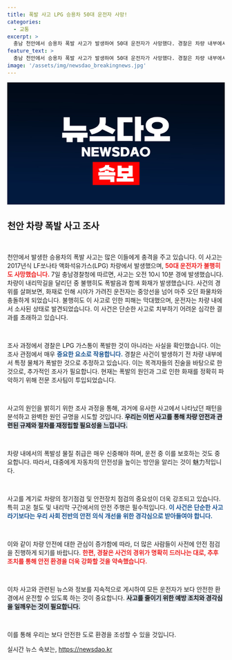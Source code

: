 ```yaml
---
title: 폭발 사고 LPG 승용차 50대 운전자 사망!
categories:
  - 교통
excerpt: >
  충남 천안에서 승용차 폭발 사고가 발생하여 50대 운전자가 사망했다. 경찰은 차량 내부에서 특정 물체가 폭발한 것으로 추정하며, 사고 원인을 조사하고 있다. 끔찍한 침착함 속에 숨겨진 진실은 무엇일까?
feature_text: >
  충남 천안에서 승용차 폭발 사고가 발생하여 50대 운전자가 사망했다. 경찰은 차량 내부에서 특정 물체가 폭발한 것으로 추정하며, 사고 원인을 조사하고 있다. 끔찍한 침착함 속에 숨겨진 진실은 무엇일까?
image: '/assets/img/newsdao_breakingnews.jpg'
---
```


<p><img src="/assets/img/newsdao_breakingnews.jpg" alt="ontimetimes 속보" /></p>

<h2 data-ke-size="size26">천안 차량 폭발 사고 조사</h2>

<p data-ke-size="size16">&nbsp;</p>

<p>천안에서 발생한 승용차의 폭발 사고는 많은 이들에게 충격을 주고 있습니다. 이 사고는 2017년식 LF쏘나타 액화석유가스(LPG) 차량에서 발생했으며, <b><span style="color: #ee2323;">50대 운전자가 불행히도 사망했습니다.</span></b> 7일 충남경찰청에 따르면, 사고는 오전 10시 10분 경에 발생했습니다. 차량이 내리막길을 달리던 중 불행히도 폭발음과 함께 화재가 발생했습니다. 사건의 경위를 살펴보면, 화재로 인해 시야가 가려진 운전자는 중앙선을 넘어 마주 오던 화물차와 충돌하게 되었습니다. 불행히도 이 사고로 인한 피해는 막대했으며, 운전자는 차량 내에서 소사된 상태로 발견되었습니다. 이 사건은 단순한 사고로 치부하기 어려운 심각한 결과를 초래하고 있습니다. </p>

<p data-ke-size="size16">&nbsp;</p>

<p>조사 과정에서 경찰은 LPG 가스통이 폭발한 것이 아니라는 사실을 확인했습니다. 이는 조사 관점에서 매우 <b><span style="color: #1a5490;">중요한 요소로 작용합니다.</span></b> 경찰은 사건이 발생하기 전 차량 내부에서 특정 물체가 폭발한 것으로 추정하고 있습니다. 이는 목격자들의 진술을 바탕으로 한 것으로, 추가적인 조사가 필요합니다. 현재는 폭발의 원인과 그로 인한 화재를 정확히 파악하기 위해 전문 조사팀이 투입되었습니다. </p>

<p data-ke-size="size16">&nbsp;</p>

<p>사고의 원인을 밝히기 위한 조사 과정을 통해, 과거에 유사한 사고에서 나타났던 패턴을 분석하고 완벽한 원인 규명을 시도할 것입니다. <b><span style="background-color: #21538527;">우리는 이번 사고를 통해 차량 안전과 관련된 규제와 절차를 재정립할 필요성을 느낍니다.</span></b> </p>

<p data-ke-size="size16">&nbsp;</p>

<p>차량 내에서의 폭발성 물질 취급은 매우 신중해야 하며, 운전 중 이를 보호하는 것도 중요합니다. 따라서, 대중에게 자동차의 안전성을 높이는 방안을 알리는 것이 魅力적입니다. </p>

<p data-ke-size="size16">&nbsp;</p>

<p>사고를 계기로 차량의 정기점검 및 안전장치 점검의 중요성이 더욱 강조되고 있습니다. 특히 고온 철도 및 내리막 구간에서의 안전 주행은 필수적입니다. <b><span style="color: #1a5490;">이 사건은 단순한 사고라기보다는 우리 사회 전반의 안전 의식 개선을 위한 경각심으로 받아들여야 합니다.</span></b> </p>

<p data-ke-size="size16">&nbsp;</p>

<p>이와 같이 차량 안전에 대한 관심이 증가함에 따라, 더 많은 사람들이 사전에 안전 점검을 진행하게 되기를 바랍니다. <b><span style="color: #ee2323;">한편, 경찰은 사건의 경위가 명확히 드러나는 대로, 추후 조치를 통해 안전 환경을 더욱 강화할 것을 약속했습니다.</span></b> </p>

<p data-ke-size="size16">&nbsp;</p>

<p>이차 사고와 관련된 뉴스와 정보를 지속적으로 게시하여 모든 운전자가 보다 안전한 환경에서 운전할 수 있도록 하는 것이 중요합니다. <b><span style="background-color: #21538527;">사고를 줄이기 위한 예방 조치와 경각심을 일깨우는 것이 필요합니다.</span></b> </p>

<p data-ke-size="size16">&nbsp;</p>

<p>이를 통해 우리는 보다 안전한 도로 환경을 조성할 수 있을 것입니다.</p>
실시간 뉴스 속보는, <a href="https://newsdao.kr" rel="dofollow">https://newsdao.kr</a>


